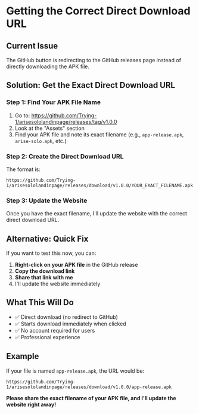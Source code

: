 # Getting the Correct Direct Download URL

## Current Issue
The GitHub button is redirecting to the GitHub releases page instead of directly downloading the APK file.

## Solution: Get the Exact Direct Download URL

### Step 1: Find Your APK File Name
1. Go to: https://github.com/Trying-1/arisesololandinpage/releases/tag/v1.0.0
2. Look at the "Assets" section
3. Find your APK file and note its exact filename (e.g., `app-release.apk`, `arise-solo.apk`, etc.)

### Step 2: Create the Direct Download URL
The format is:
```
https://github.com/Trying-1/arisesololandinpage/releases/download/v1.0.0/YOUR_EXACT_FILENAME.apk
```

### Step 3: Update the Website
Once you have the exact filename, I'll update the website with the correct direct download URL.

## Alternative: Quick Fix
If you want to test this now, you can:

1. **Right-click on your APK file** in the GitHub release
2. **Copy the download link**
3. **Share that link with me**
4. I'll update the website immediately

## What This Will Do
- ✅ Direct download (no redirect to GitHub)
- ✅ Starts download immediately when clicked
- ✅ No account required for users
- ✅ Professional experience

## Example
If your file is named `app-release.apk`, the URL would be:
```
https://github.com/Trying-1/arisesololandinpage/releases/download/v1.0.0/app-release.apk
```

**Please share the exact filename of your APK file, and I'll update the website right away!** 